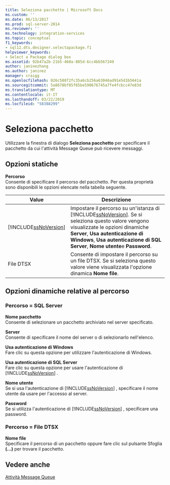 ```yaml
---
title: Seleziona pacchetto | Microsoft Docs
ms.custom: ''
ms.date: 06/13/2017
ms.prod: sql-server-2014
ms.reviewer: ''
ms.technology: integration-services
ms.topic: conceptual
f1_keywords:
- sql12.dts.designer.selectapackage.f1
helpviewer_keywords:
- Select a Package dialog box
ms.assetid: 92b47a2b-21b5-460a-885d-6cc4bb567249
author: janinezhang
ms.author: janinez
manager: craigg
ms.openlocfilehash: 026c588f2fc35a6cb256a63046ad91e5d1b5641a
ms.sourcegitcommit: 5a8678bf85f65be590676745a7fe4fcbcc47e83d
ms.translationtype: MT
ms.contentlocale: it-IT
ms.lasthandoff: 03/22/2019
ms.locfileid: "58388299"
---
```

# <a name="select-a-package"></a>Seleziona pacchetto
  Utilizzare la finestra di dialogo **Seleziona pacchetto** per specificare il pacchetto da cui l'attività Message Queue può ricevere messaggi.  
  
## <a name="static-options"></a>Opzioni statiche  
 **Percorso**  
 Consente di specificare il percorso del pacchetto. Per questa proprietà sono disponibili le opzioni elencate nella tabella seguente.  
  
|Value|Descrizione|  
|-----------|-----------------|  
|[!INCLUDE[ssNoVersion](../../includes/ssnoversion-md.md)]|Impostare il percorso su un'istanza di [!INCLUDE[ssNoVersion](../../includes/ssnoversion-md.md)]. Se si seleziona questo valore vengono visualizzate le opzioni dinamiche **Server**, **Usa autenticazione di Windows**, **Usa autenticazione di SQL Server**, **Nome utente**e **Password**.|  
|File DTSX|Consente di impostare il percorso su un file DTSX. Se si seleziona questo valore viene visualizzata l'opzione dinamica **Nome file**.|  
  
## <a name="location-dynamic-options"></a>Opzioni dinamiche relative al percorso  
  
### <a name="location--sql-server"></a>Percorso = SQL Server  
 **Nome pacchetto**  
 Consente di selezionare un pacchetto archiviato nel server specificato.  
  
 **Server**  
 Consente di specificare il nome del server o di selezionarlo nell'elenco.  
  
 **Usa autenticazione di Windows**  
 Fare clic su questa opzione per utilizzare l'autenticazione di Windows.  
  
 **Usa autenticazione di SQL Server**  
 Fare clic su questa opzione per usare l'autenticazione di [!INCLUDE[ssNoVersion](../../includes/ssnoversion-md.md)] .  
  
 **Nome utente**  
 Se si usa l'autenticazione di [!INCLUDE[ssNoVersion](../../includes/ssnoversion-md.md)] , specificare il nome utente da usare per l'accesso al server.  
  
 **Password**  
 Se si utilizza l'autenticazione di [!INCLUDE[ssNoVersion](../../includes/ssnoversion-md.md)] , specificare una password.  
  
### <a name="location--dtsx-file"></a>Percorso = File DTSX  
 **Nome file**  
 Specificare il percorso di un pacchetto oppure fare clic sul pulsante Sfoglia **(...)** per trovare il pacchetto.  
  
## <a name="see-also"></a>Vedere anche  
 [Attività Message Queue](message-queue-task.md)  
  
  
